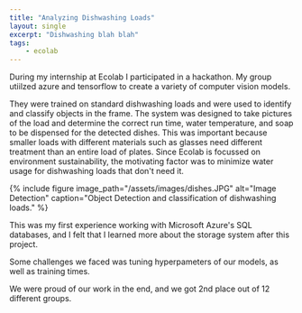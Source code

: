 ```yaml
---
title: "Analyzing Dishwashing Loads"
layout: single
excerpt: "Dishwashing blah blah"
tags:
    - ecolab
---
```


During my internship at Ecolab I participated in 
a hackathon. My group utiilzed azure and tensorflow to create a variety of
computer vision models.

They were trained on standard dishwashing loads
and were used to identify and classify objects in the frame.
The system was designed to take pictures of the load 
and determine the correct run time, water temperature, and
soap to be dispensed for the detected dishes. This was important
because smaller loads with different materials such as glasses
need different treatment than an entire load of plates. Since
Ecolab is focussed on environment sustainability, the motivating
factor was to minimize water usage for dishwashing loads that don't need it.

{% include figure image_path="/assets/images/dishes.JPG" alt="Image Detection" caption="Object Detection
and classification of dishwashing loads." %}


This was my first experience working with Microsoft Azure's SQL databases, and I felt that 
I learned more about the storage system after this project.

Some challenges we faced was tuning hyperpameters of our models,
as well as training times. 

We were proud of our work in the end, and we got 2nd place out of 12 different groups.